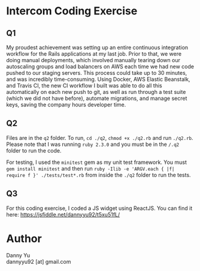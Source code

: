# Intercom Coding Exercise

## Q1

My proudest achievement was setting up an entire continuous integration workflow for 
the Rails applications at my last job. Prior to that, we were doing manual deployments, 
which involved manually tearing down our autoscaling groups and load balancers on AWS 
each time we had new code pushed to our staging servers. This process could take up 
to 30 minutes, and was incredibly time-consuming. Using Docker, AWS Elastic Beanstalk, 
and Travis CI, the new CI workflow I built was able to do all this automatically on 
each new push to git, as well as run through a test suite (which we did not have before), 
automate migrations, and manage secret keys, saving the company hours developer time.

## Q2

Files are in the `q2` folder. To run, `cd ./q2`, `chmod +x ./q2.rb` and run `./q2.rb`. Please note that I was running `ruby 2.3.0` and you must be in the `/.q2` folder to run the code.

For testing, I used the `minitest` gem as my unit test framework. You must `gem install minitest` and then run `ruby -Ilib -e 'ARGV.each { |f| require f }' ./tests/test*.rb` from inside the `./q2` folder to run the tests.

## Q3

For this coding exercise, I coded a JS widget using ReactJS. You can find it here: 
https://jsfiddle.net/dannyyu92/t5xu51fL/

# Author

Danny Yu  
dannyyu92 [at] gmail.com  